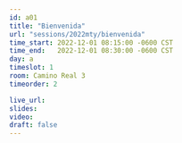 ```yaml
---
id: a01
title: "Bienvenida"
url: "sessions/2022mty/bienvenida"
time_start: 2022-12-01 08:15:00 -0600 CST
time_end:   2022-12-01 08:30:00 -0600 CST
day: a
timeslot: 1
room: Camino Real 3
timeorder: 2

live_url: 
slides: 
video: 
draft: false
---
```

